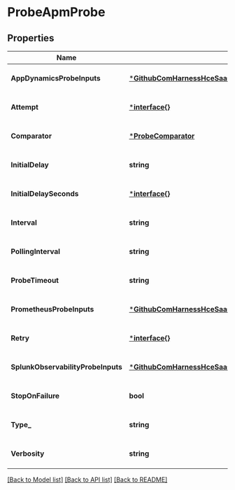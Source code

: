 # ProbeApmProbe

## Properties
Name | Type | Description | Notes
------------ | ------------- | ------------- | -------------
**AppDynamicsProbeInputs** | [***GithubComHarnessHceSaasGraphqlServerPkgDatabaseMongodbProbeAppDynamicsProbeInputs**](github_com_harness_hce-saas_graphql_server_pkg_database_mongodb_probe.AppDynamicsProbeInputs.md) |  | [optional] [default to null]
**Attempt** | [***interface{}**](interface{}.md) |  | [optional] [default to null]
**Comparator** | [***ProbeComparator**](probe.Comparator.md) |  | [optional] [default to null]
**InitialDelay** | **string** |  | [optional] [default to null]
**InitialDelaySeconds** | [***interface{}**](interface{}.md) |  | [optional] [default to null]
**Interval** | **string** |  | [optional] [default to null]
**PollingInterval** | **string** |  | [optional] [default to null]
**ProbeTimeout** | **string** |  | [optional] [default to null]
**PrometheusProbeInputs** | [***GithubComHarnessHceSaasGraphqlServerPkgDatabaseMongodbProbePrometheusProbeInputs**](github_com_harness_hce-saas_graphql_server_pkg_database_mongodb_probe.PrometheusProbeInputs.md) |  | [optional] [default to null]
**Retry** | [***interface{}**](interface{}.md) |  | [optional] [default to null]
**SplunkObservabilityProbeInputs** | [***GithubComHarnessHceSaasGraphqlServerPkgDatabaseMongodbProbeSplunkObservabilityProbeInputs**](github_com_harness_hce-saas_graphql_server_pkg_database_mongodb_probe.SplunkObservabilityProbeInputs.md) |  | [optional] [default to null]
**StopOnFailure** | **bool** |  | [optional] [default to null]
**Type_** | **string** |  | [optional] [default to null]
**Verbosity** | **string** |  | [optional] [default to null]

[[Back to Model list]](../README.md#documentation-for-models) [[Back to API list]](../README.md#documentation-for-api-endpoints) [[Back to README]](../README.md)

